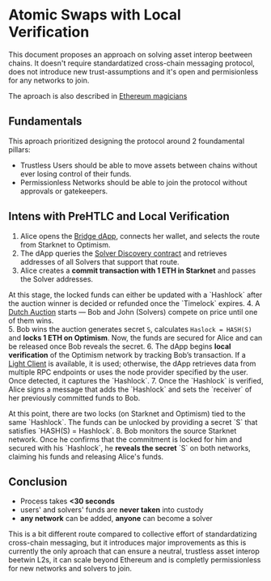 # Atomic Swaps with Local Verification

This document proposes an approach on solving asset interop beetween chains. It doesn't require standardatized cross-chain messaging protocol, does not introduce new trust-assumptions and it's open and permisionless for any networks to join.

The aproach is also described in [Ethereum magicians](https://ethereum-magicians.org/t/cross-chain-asset-bridging-with-atomic-swaps-and-local-verification/22444)

## Fundamentals

This aproach prioritized designing the protocol around 2 foundamental pillars:

- Trustless
Users should be able to move assets between chains without ever losing control of their funds.
- Permissionless
Networks should be able to join the protocol without approvals or gatekeepers.

## Intens with PreHTLC and Local Verification

1. Alice opens the [Bridge dApp](https://docs.train.tech/protocol/dApp), connects her wallet, and selects the route from Starknet to Optimism.  
2. The dApp queries the [Solver Discovery contract](https://docs.train.tech/protocol/discovery) and retrieves addresses of all Solvers that support that route.
3. Alice creates a **commit transaction with 1 ETH in Starknet** and passes the Solver addresses.

At this stage, the locked funds can either be updated with a \`Hashlock\` after the auction winner is decided or refunded once the \`Timelock\` expires.
4. A [Dutch Auction](https://docs.train.tech/protocol/auction) starts — Bob and John (Solvers) compete on price until one of them wins.  
5. Bob wins the auction generates secret `S`, calculates `Haslock = HASH(S)` and **locks 1 ETH on Optimism**.
Now, the funds are secured for Alice and can be released once Bob reveals the secret.
6. The dApp begins **local verification** of the Optimism network by tracking Bob’s transaction. If a [Light Client](https://docs.train.tech/protocol/dApp#observing-the-destination-network) is available, it is used; otherwise, the dApp retrieves data from multiple RPC endpoints or uses the node provider specified by the user. Once detected, it captures the \`Hashlock\`.
7. Once the \`Hashlock\` is verified, Alice signs a message that adds the \`Hashlock\` and sets the \`receiver\` of her previously committed funds to Bob.

At this point, there are two locks (on Starknet and Optimism) tied to the same \`Hashlock\`. The funds can be unlocked by providing a secret \`S\` that satisfies \`HASH(S) = Hashlock\`.
8. Bob monitors the source Starknet network. Once he confirms that the commitment is locked for him and secured with his \`Hashlock\`, he **reveals the secret** \`S\` on both networks, claiming his funds and releasing Alice's funds.

## Conclusion

- Process takes **<30 seconds**
- users' and solvers' funds are **never taken** into custody
- **any network** can be added, **anyone** can become a solver

This is a bit different route compared to collective effort of standardatizing cross-chain messaging, but it introduces major improvements as this is currently the only aproach that can ensure a neutral, trustless asset interop beetwin L2s, it can scale beyond Ethereum and is completly permissionless for new networks and solvers to join.
